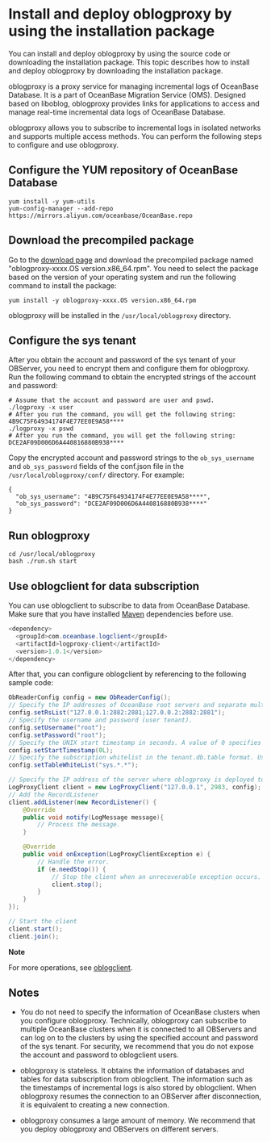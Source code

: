 Install and deploy oblogproxy by using the installation package 
====================================================================================

You can install and deploy oblogproxy by using the source code or downloading the installation package. This topic describes how to install and deploy oblogproxy by downloading the installation package. 

oblogproxy is a proxy service for managing incremental logs of OceanBase Database. It is a part of OceanBase Migration Service (OMS). Designed based on liboblog, oblogproxy provides links for applications to access and manage real-time incremental data logs of OceanBase Database. 

oblogproxy allows you to subscribe to incremental logs in isolated networks and supports multiple access methods. You can perform the following steps to configure and use oblogproxy. 

Configure the YUM repository of OceanBase Database 
-----------------------------------------------------------------------

```unknow
yum install -y yum-utils
yum-config-manager --add-repo https://mirrors.aliyun.com/oceanbase/OceanBase.repo
```



Download the precompiled package 
-----------------------------------------------------

Go to the [download page](https://mirrors.aliyun.com/oceanbase/community/stable/el/7/x86_64/) and download the precompiled package named "oblogproxy-xxxx.OS version.x86_64.rpm". You need to select the package based on the version of your operating system and run the following command to install the package:

```unknow
yum install -y oblogproxy-xxxx.OS version.x86_64.rpm
```



oblogproxy will be installed in the `/usr/local/oblogproxy` directory.

Configure the sys tenant 
---------------------------------------------

After you obtain the account and password of the sys tenant of your OBServer, you need to encrypt them and configure them for oblogproxy. Run the following command to obtain the encrypted strings of the account and password:

```unknow
# Assume that the account and password are user and pswd.
./logproxy -x user
# After you run the command, you will get the following string: 4B9C75F64934174F4E77EE0E9A58****
./logproxy -x pswd
# After you run the command, you will get the following string: DCE2AF09D006D6A440816880B938****
```



Copy the encrypted account and password strings to the `ob_sys_username` and `ob_sys_password` fields of the conf.json file in the `/usr/local/oblogproxy/conf/` directory. For example:

```unknow
{
  "ob_sys_username": "4B9C75F64934174F4E77EE0E9A58****",
  "ob_sys_password": "DCE2AF09D006D6A440816880B938****"
}
```



Run oblogproxy 
-----------------------------------

```unknow
cd /usr/local/oblogproxy
bash ./run.sh start
```



Use oblogclient for data subscription 
----------------------------------------------------------

You can use oblogclient to subscribe to data from OceanBase Database. Make sure that you have installed [Maven](https://search.maven.org/search?q=g:com.oceanbase.logclient) dependencies before use. 

```java
<dependency>
  <groupId>com.oceanbase.logclient</groupId>
  <artifactId>logproxy-client</artifactId>
  <version>1.0.1</version>
</dependency>
```



After that, you can configure oblogclient by referencing to the following sample code:

```java
ObReaderConfig config = new ObReaderConfig();
// Specify the IP addresses of OceanBase root servers and separate multiple IP addresses with semicolons (;) in the following format: ip1:rpc_port1:sql_port1;ip2:rpc_port2:sql_port2
config.setRsList("127.0.0.1:2882:2881;127.0.0.2:2882:2881");
// Specify the username and password (user tenant).
config.setUsername("root");
config.setPassword("root");
// Specify the UNIX start timestamp in seconds. A value of 0 specifies to start the client from the current time. 
config.setStartTimestamp(0L);
// Specify the subscription whitelist in the tenant.db.table format. Use asterisks (*) as wildcards.
config.setTableWhiteList("sys.*.*");

// Specify the IP address of the server where oblogproxy is deployed to create the client instance.
LogProxyClient client = new LogProxyClient("127.0.0.1", 2983, config);
// Add the RecordListener
client.addListener(new RecordListener() {
    @Override
    public void notify(LogMessage message){
        // Process the message.
    }

    @Override
    public void onException(LogProxyClientException e) {
        // Handle the error.
        if (e.needStop()) {
            // Stop the client when an unrecoverable exception occurs.
            client.stop();
        }
    }
});

// Start the client
client.start();
client.join();
```


**Note**



For more operations, see [oblogclient](https://github.com/oceanbase/oblogclient).

Notes 
--------------------------

* You do not need to specify the information of OceanBase clusters when you configure oblogproxy. Technically, oblogproxy can subscribe to multiple OceanBase clusters when it is connected to all OBServers and can log on to the clusters by using the specified account and password of the sys tenant. For security, we recommend that you do not expose the account and password to oblogclient users.

  

* oblogproxy is stateless. It obtains the information of databases and tables for data subscription from oblogclient. The information such as the timestamps of incremental logs is also stored by oblogclient. When oblogproxy resumes the connection to an OBServer after disconnection, it is equivalent to creating a new connection.

  

* oblogproxy consumes a large amount of memory. We recommend that you deploy oblogproxy and OBServers on different servers.

  



